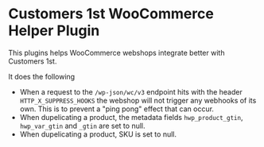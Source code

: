 # Customers 1st WooCommerce Helper Plugin

This plugins helps WooCommerce webshops integrate better with Customers 1st.

It does the following
- When a request to the `/wp-json/wc/v3` endpoint hits with the header `HTTP_X_SUPPRESS_HOOKS` the webshop will not trigger any webhooks of its own. This is to prevent a "ping pong" effect that can occur.
- When dupelicating a product, the metadata fields `hwp_product_gtin`, `hwp_var_gtin` and `_gtin` are set to null.
- When dupelicating a product, SKU is set to null.
